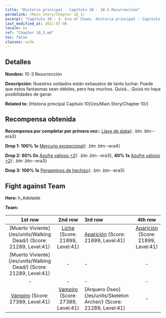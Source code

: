 ```yaml
---
title: "Historia principal - Capítulo 10 - 10-3 Resurrección"
permalink: /Main Story/Chapter 10_3/
excerpt: "Capítulo 10 - 3. Era of Chaos  Historia principal - Capítulo 10_3. 10-3 Resurrección"
last_modified_at: 2021-07-06
locale: es
ref: "Chapter 10_3.md"
toc: false
classes: wide
---
```


## Detalles

 **Nombre:** 10-3 Resurrección

 **Descripción:** Nuestros soldados están exhaustos de tanto luchar. Puede que estos fantasmas sean débiles, pero hay muchos. Quizá... Quizá no haya posibilidades de ganar.

 **Related to:** [Historia principal Capítulo 10](/es/Main Story/Chapter 10/)

## Recompensa obtenida

 **Recompensa por completar por primera vez::** [Llave de plata](/ItemsES/con_693/){: .btn .btn--era3}

 **Drop 1:** **100% 1x** [Mercurio excepcional](/ItemsES/mat_35/){: .btn .btn--era4}

 **Drop 2:** **60% 0x** [Azufre valioso +2](/ItemsES/mat_29/){: .btn .btn--era3}, **40% 1x** [Azufre valioso +2](/ItemsES/mat_29/){: .btn .btn--era3}

 **Drop 3:** **100% 1x** [Pergaminos de hechizo](/ItemsES/con_694/){: .btn .btn--era3}


## Fight against Team
 **Hero:** h_Adelaide

 **Team:**


  | 1st row | 2nd row | 3rd row | 4th row |
  |:----:|:----:|:----|:----:|
  | [Muerto Viviente](/es/units/Walking Dead/) (Score: 21289, Level:41)  | [Liche](/es/units/Lich/) (Score: 21899, Level:41)  | [Aparición](/es/units/Wight/) (Score: 21899, Level:41)  | [Aparición](/es/units/Wight/) (Score: 21899, Level:41)  |
  | [Muerto Viviente](/es/units/Walking Dead/) (Score: 21289, Level:41)  | - | - | - |
  | - | - | - | - |
  | [Vampiro](/es/units/Vampire/) (Score: 27389, Level:41)  | [Vampiro](/es/units/Vampire/) (Score: 27389, Level:41)  | [Arquero Óseo](/es/units/Skeleton Archer/) (Score: 21289, Level:41)  | - |


